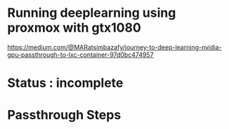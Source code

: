 # Running deeplearning using proxmox with gtx1080
https://medium.com/@MARatsimbazafy/journey-to-deep-learning-nvidia-gpu-passthrough-to-lxc-container-97d0bc474957

# Status : incomplete 

# Passthrough Steps

